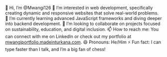 👋 Hi, I’m @Mwangi126
👀 I’m interested in web development, specifically creating dynamic and responsive websites that solve real-world problems.
🌱 I’m currently learning advanced JavaScript frameworks and diving deeper into backend development.
💞️ I’m looking to collaborate on projects focused on sustainability, education, and digital inclusion.
📫 How to reach me: You can connect with me on LinkedIn or check out my portfolio at [mwangiportfolio.madeinturkana.com](url).
😄 Pronouns: He/Him
⚡ Fun fact: I can type faster than I talk, and I’m a big fan of chess!

<!---
Mwangi126/Mwangi126 is a ✨ special ✨ repository because its `README.md` (this file) appears on your GitHub profile.
You can click the Preview link to take a look at your changes.
--->
